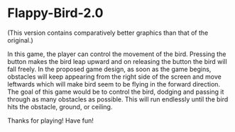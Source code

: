 # Flappy-Bird-2.0
(This version contains comparatively better graphics than that of the original.) 

In this game, the player can control the movement of the bird. Pressing the button makes the bird leap upward and on releasing the button the bird will fall freely. In the proposed game design, as soon as the game begins, obstacles will keep appearing from the right side of the screen and move leftwards which will make bird seem to be flying in the forward direction. The goal of this game would be to control the bird, dodging and passing it through as many obstacles as possible. This will run endlessly until the bird hits the obstacle, ground, or ceiling. 

Thanks for playing! Have fun!
